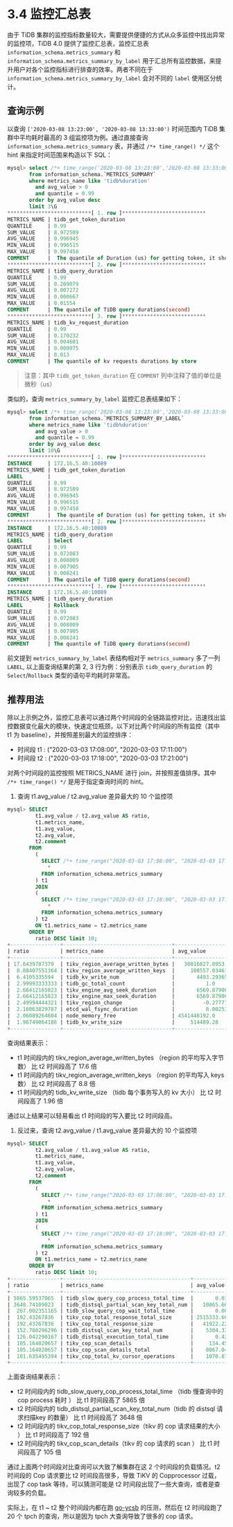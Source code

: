# 3.4 监控汇总表

由于 TiDB 集群的监控指标数量较大，需要提供便捷的方式从众多监控中找出异常的监控项，TiDB 4.0 提供了监控汇总表，监控汇总表 `information_schema.metrics_summary` 和 `information_schema.metrics_summary_by_label` 用于汇总所有监控数据，来提升用户对各个监控指标进行排查的效率。两者不同在于 `information_schema.metrics_summary_by_label` 会对不同的 `label` 使用区分统计。

## 查询示例

以查询 `['2020-03-08 13:23:00', '2020-03-08 13:33:00')` 时间范围内 TiDB 集群中平均耗时最高的 3 组监控项为例。通过直接查询 `information_schema.metrics_summary` 表，并通过 `/*+ time_range() */` 这个 hint 来指定时间范围来构造以下 SQL：

```sql
mysql> select /*+ time_range('2020-03-08 13:23:00','2020-03-08 13:33:00') */ *
       from information_schema.`METRICS_SUMMARY`
       where metrics_name like 'tidb%duration'
         and avg_value > 0
         and quantile = 0.99
       order by avg_value desc
       limit 3\G
***************************[ 1. row ]***************************
METRICS_NAME | tidb_get_token_duration
QUANTILE     | 0.99
SUM_VALUE    | 8.972509
AVG_VALUE    | 0.996945
MIN_VALUE    | 0.996515
MAX_VALUE    | 0.997458
COMMENT      |  The quantile of Duration (us) for getting token, it should be small until concurrency limit is reached(second)
***************************[ 2. row ]***************************
METRICS_NAME | tidb_query_duration
QUANTILE     | 0.99
SUM_VALUE    | 0.269079
AVG_VALUE    | 0.007272
MIN_VALUE    | 0.000667
MAX_VALUE    | 0.01554
COMMENT      | The quantile of TiDB query durations(second)
***************************[ 3. row ]***************************
METRICS_NAME | tidb_kv_request_duration
QUANTILE     | 0.99
SUM_VALUE    | 0.170232
AVG_VALUE    | 0.004601
MIN_VALUE    | 0.000975
MAX_VALUE    | 0.013
COMMENT      | The quantile of kv requests durations by store
```
> 注意：其中 `tidb_get_token_duration` 在 `COMMENT` 列中注释了值的单位是微秒（us）

类似的，查询 `metrics_summary_by_label` 监控汇总表结果如下：

```sql 
mysql> select /*+ time_range('2020-03-08 13:23:00','2020-03-08 13:33:00') */ *
       from information_schema.`METRICS_SUMMARY_BY_LABEL`
       where metrics_name like 'tidb%duration'
         and avg_value > 0
         and quantile = 0.99
       order by avg_value desc
       limit 10\G
***************************[ 1. row ]***************************
INSTANCE     | 172.16.5.40:10089
METRICS_NAME | tidb_get_token_duration
LABEL        |
QUANTILE     | 0.99
SUM_VALUE    | 8.972509
AVG_VALUE    | 0.996945
MIN_VALUE    | 0.996515
MAX_VALUE    | 0.997458
COMMENT      |  The quantile of Duration (us) for getting token, it should be small until concurrency limit is reached(second)
***************************[ 2. row ]***************************
INSTANCE     | 172.16.5.40:10089
METRICS_NAME | tidb_query_duration
LABEL        | Select
QUANTILE     | 0.99
SUM_VALUE    | 0.072083
AVG_VALUE    | 0.008009
MIN_VALUE    | 0.007905
MAX_VALUE    | 0.008241
COMMENT      | The quantile of TiDB query durations(second)
***************************[ 3. row ]***************************
INSTANCE     | 172.16.5.40:10089
METRICS_NAME | tidb_query_duration
LABEL        | Rollback
QUANTILE     | 0.99
SUM_VALUE    | 0.072083
AVG_VALUE    | 0.008009
MIN_VALUE    | 0.007905
MAX_VALUE    | 0.008241
COMMENT      | The quantile of TiDB query durations(second)
```

前文提到 `metrics_summary_by_label` 表结构相对于 `metrics_summary` 多了一列 `LABEL`, 以上面查询结果的第 2, 3 行为例：分别表示 `tidb_query_duration` 的 `Select`/`Rollback` 类型的语句平均耗时非常高。

## 推荐用法

除以上示例之外，监控汇总表可以通过两个时间段的全链路监控对比，迅速找出监控数据变化最大的模块，快速定位瓶颈，以下对比两个时间段的所有监控（其中 t1 为 baseline），并按照差别最大的监控排序：

* 时间段 t1 : ("2020-03-03 17:08:00", "2020-03-03 17:11:00")
* 时间段 t2 : ("2020-03-03 17:18:00", "2020-03-03 17:21:00")

对两个时间段的监控按照 METRICS_NAME 进行 join，并按照差值排序。其中 `/*+ time_range() */` 是用于指定查询时间的 hint。

1. 查询 t1.avg_value / t2.avg_value 差异最大的 10 个监控项

```sql
mysql> SELECT 
         t1.avg_value / t2.avg_value AS ratio,
         t1.metrics_name,
         t1.avg_value,
         t2.avg_value,
         t2.comment
       FROM 
         (
           SELECT /*+ time_range("2020-03-03 17:08:00", "2020-03-03 17:11:00")*/
             * 
           FROM information_schema.metrics_summary
         ) t1 
         JOIN
         (
           SELECT /*+ time_range("2020-03-03 17:18:00", "2020-03-03 17:21:00")*/
             * 
           FROM information_schema.metrics_summary
         ) t2
         ON t1.metrics_name = t2.metrics_name 
       ORDER BY 
         ratio DESC limit 10;
+----------------+-----------------------------------+-------------------+-------------------+--------------------------------------------------------------------------+
| ratio          | metrics_name                      | avg_value         | avg_value         | comment                                                                  |
+----------------+-----------------------------------+-------------------+-------------------+--------------------------------------------------------------------------+
| 17.6439787379  | tikv_region_average_written_bytes |   30816827.0953   |    1746591.71568  | The average rate of writing bytes to Regions per TiKV instance           |
|  8.88407551364 | tikv_region_average_written_keys  |     108557.034612 |      12219.283193 | The average rate of written keys to Regions per TiKV instance            |
|  6.4105335594  | tidb_kv_write_num                 |       4493.293654 |        700.923505 | The quantile of kv write times per transaction execution                 |
|  2.99993333333 | tidb_gc_total_count               |          1.0      |          0.333341 | The total count of kv storage garbage collection time durations          |
|  2.66412165823 | tikv_engine_avg_seek_duration     |       6569.879007 |       2466.05818  | The time consumed when executing seek operation, the unit is microsecond |
|  2.66412165823 | tikv_engine_max_seek_duration     |       6569.879007 |       2466.05818  | The time consumed when executing seek operation, the unit is microsecond |
|  2.49994444321 | tikv_region_change                |         -0.277778 |         -0.111114 | The count of region change per TiKV instance                             |
|  2.16063829787 | etcd_wal_fsync_duration           |          0.002539 |          0.001175 | The quantile time consumed of writing WAL into the persistent storage    |
|  2.06089264604 | node_memory_free                  | 4541448192.0      | 2203631616.0      |                                                                          |
|  1.96749064186 | tidb_kv_write_size                |     514489.28     |     261495.159902 | The quantile of kv write size per transaction execution                  |
+----------------+-----------------------------------+-------------------+-------------------+--------------------------------------------------------------------------+
```

查询结果表示：

* t1 时间段内的 tikv_region_average_written_bytes （region 的平均写入字节数） 比 t2 时间段高了 17.6 倍
* t1 时间段内的 tikv_region_average_written_keys （region 的平均写入 keys 数） 比 t2 时间段高了 8.8 倍
* t1 时间段内的 tidb_kv_write_size （tidb 每个事务写入的 kv 大小） 比 t2 时间段高了 1.96 倍

通过以上结果可以轻易看出 t1 时间段的写入要比 t2 时间段高。

1. 反过来，查询 t2.avg_value / t1.avg_value 差异最大的 10 个监控项

```sql
mysql> SELECT 
         t2.avg_value / t1.avg_value AS ratio,
         t1.metrics_name,
         t1.avg_value,
         t2.avg_value,
         t2.comment
       FROM 
         (
           SELECT /*+ time_range("2020-03-03 17:08:00", "2020-03-03 17:11:00")*/
             * 
           FROM information_schema.metrics_summary
         ) t1 
         JOIN
         (
           SELECT /*+ time_range("2020-03-03 17:18:00", "2020-03-03 17:21:00")*/
             * 
           FROM information_schema.metrics_summary
         ) t2
         ON t1.metrics_name = t2.metrics_name 
       ORDER BY 
         ratio DESC limit 10;
+----------------+-----------------------------------------+----------------+------------------+---------------------------------------------------------------------------------------------+
| ratio          | metrics_name                            | avg_value      | avg_value        | comment                                                                                     |
+----------------+-----------------------------------------+----------------+------------------+---------------------------------------------------------------------------------------------+
| 5865.59537065  | tidb_slow_query_cop_process_total_time  |       0.016333 |        95.804724 | The total time of TiDB slow query statistics with slow query total cop process time(second) |
| 3648.74109023  | tidb_distsql_partial_scan_key_total_num |   10865.666667 |  39646004.4394   | The total num of distsql partial scan key numbers                                          |
|  267.002351165 | tidb_slow_query_cop_wait_total_time     |       0.003333 |         0.890008 | The total time of TiDB slow query statistics with slow query total cop wait time(second)    |
|  192.43267836  | tikv_cop_total_response_total_size      | 2515333.66667  | 484032394.445    |                                                                                             |
|  192.43267836  | tikv_cop_total_response_size            |   41922.227778 |   8067206.57408  |                                                                                             |
|  152.780296296 | tidb_distsql_scan_key_total_num         |    5304.333333 |    810397.618317 | The total num of distsql scan numbers                                                      |
|  126.042290167 | tidb_distsql_execution_total_time       |       0.421622 |        53.142143 | The total time of distsql execution(second)                                                 |
|  105.164020657 | tikv_cop_scan_details                   |     134.450733 |     14139.379665 |                                                                                             |
|  105.164020657 | tikv_cop_scan_details_total             |    8067.043981 |    848362.77991  |                                                                                             |
|  101.635495394 | tikv_cop_total_kv_cursor_operations     |    1070.875    |    108838.91113  |                                                                                             |
+----------------+-----------------------------------------+----------------+------------------+---------------------------------------------------------------------------------------------+
```

上面查询结果表示：

- t2 时间段内的 tidb_slow_query_cop_process_total_time （tidb 慢查询中的 cop process 耗时 ） 比 t1 时间段高了 5865 倍
- t2 时间段内的 tidb_distsql_partial_scan_key_total_num（tidb 的 distsql 请求扫描key 的数量） 比 t1 时间段高了 3648 倍
- t2 时间段内的 tikv_cop_total_response_size（tikv 的 cop 请求结果的大小 ） 比 t1 时间段高了 192 倍
- t2 时间段内的 tikv_cop_scan_details（tikv 的 cop 请求的 scan ） 比 t1 时间段高了 105 倍

通过上面两个时间段对比查询可以大致了解集群在这 2 个时间段的负载情况。t2 时间段的 Cop 请求要比 t2 时间段高很多，导致 TiKV 的 Copprocessor 过载，出现了 cop task 等待，可以猜测可能是 t2 时间段出现了一些大查询，或者是查询较多的负载。

实际上，在 t1 ~ t2 整个时间段内都在跑 [go-ycsb](https://github.com/pingcap/go-ycsb) 的压测，然后在 t2 时间段跑了 20 个 tpch 的查询，所以是因为 tpch 大查询导致了很多的 cop 请求。
